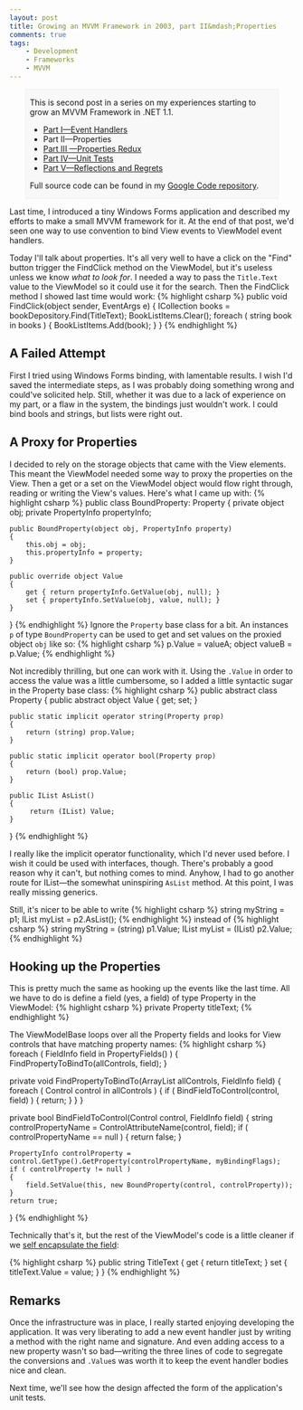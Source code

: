 ```yaml
---
layout: post
title: Growing an MVVM Framework in 2003, part II&mdash;Properties
comments: true
tags:
    - Development
    - Frameworks
    - MVVM
---
```

<div style="padding-left:.5em;padding-right:.5em;margin-left:2em;margin-right:2em;border:1px solid #EEE;background-color:#F8F8F8;">

<p>This is second post in a series on my experiences starting to grow an MVVM Framework in .NET 1.1.</p>

* <a href="{{ site.url }}{% post_url 2010-10-29-growing-an-mvvm-framework-in-2003-part-i-event-handlers %}">Part I&mdash;Event Handlers</a>
* Part II&mdash;Properties
* <a href="{{ site.url }}{% post_url 2010-11-21-growing-an-mvvm-framework-in-2003-part-iii-properties-redux %}">Part III &mdash;Properties Redux
* <a href="{{ site.url }}{% post_url 2010-11-30-growing-an-mvvm-framework-in-2003-part-iv-unit-tests %}">Part IV&mdash;Unit Tests</a>
* <a href="{{ site.url }}{% post_url 2011-02-15-growing-an-mvvm-framework-in-2003-part-v-reflections-and-regrets %}">Part V&mdash;Reflections and Regrets</a>

Full source code can be found in my <a href="http://code.google.com/p/blairconrad/source/browse/#svn/trunk/BlogExamples/2010-10-mvvm-.net1.1/BookFinder">Google Code repository</a>.

</div>

Last time, I introduced a tiny Windows Forms application and described my efforts to make a small MVVM framework for it. At the end of that post, we'd seen one way to use convention to bind View events to ViewModel event handlers.

Today I'll talk about properties. It's all very well to have a click on the "Find" button trigger the FindClick method on the ViewModel, but it's useless unless we know <em>what to look for</em>. I needed a way to pass the <code>Title.Text</code> value to the ViewModel so it could use it for the search.
 Then the FindClick method I showed last time would work:
{% highlight csharp %}
public void FindClick(object sender, EventArgs e)
{
    ICollection books = bookDepository.Find(TitleText);
    BookListItems.Clear();
    foreach ( string book in books )
    {
        BookListItems.Add(book);
    }
}
{% endhighlight %}

<h2>A Failed Attempt</h2>
First I tried using Windows Forms binding, with lamentable results. I wish I'd saved the intermediate steps, as I was probably doing something wrong and could've solicited help. Still, whether it was due to a lack of experience on my part, or a flaw in the system, the bindings just wouldn't work. I could bind bools and strings, but lists were right out. 

<h2>A Proxy for Properties</h2>
I decided to rely on the storage objects that came with the View elements. This meant the ViewModel needed some way to proxy the properties on the View. Then a get or a set on the ViewModel object would flow right through, reading or writing the View's values.
Here's what I came up with:
{% highlight csharp %}
public class BoundProperty: Property
{
    private object obj;
    private PropertyInfo propertyInfo;

    public BoundProperty(object obj, PropertyInfo property)
    {
        this.obj = obj;
        this.propertyInfo = property;
    }

    public override object Value
    {
        get { return propertyInfo.GetValue(obj, null); }
        set { propertyInfo.SetValue(obj, value, null); }
    }
}
{% endhighlight %}
Ignore the <code>Property</code> base class for a bit. An instances <code>p</code> of type <code>BoundProperty</code> can be used to get and set values on the proxied object <code>obj</code> like so:
{% highlight csharp %}
p.Value = valueA;
object valueB = p.Value;
{% endhighlight %}

Not incredibly thrilling, but one can work with it. Using the <code>.Value</code> in order to access the value was a little cumbersome, so I added a little syntactic sugar in the Property base class:
{% highlight csharp %}
public abstract class Property
{
    public abstract object Value { get; set; }

    public static implicit operator string(Property prop)
    {
        return (string) prop.Value;
    }

    public static implicit operator bool(Property prop)
    {
        return (bool) prop.Value;
    }

    public IList AsList()
    {
         return (IList) Value;
    } 
}
{% endhighlight %}


I really like the implicit operator functionality, which I'd never used before. I wish it could be used with interfaces, though. There's probably a good reason why it can't, but nothing comes to mind. Anyhow, I had to go another route for IList&mdash;the somewhat uninspiring <code>AsList</code> method. At this point, I was really missing generics.

Still, it's nicer to be able to write
{% highlight csharp %}
string myString = p1;
IList myList = p2.AsList();
{% endhighlight %}
instead of 
{% highlight csharp %}
string myString = (string) p1.Value;
IList myList = (IList) p2.Value;
{% endhighlight %}

<h2>Hooking up the Properties</h2>
This is pretty much the same as hooking up the events like the last time. All we have to do is define a field (yes, a field) of type Property in the ViewModel:
{% highlight csharp %}
private Property titleText;
{% endhighlight %}

The ViewModelBase loops over all the Property fields and looks for View controls that have matching property names:
{% highlight csharp %}
foreach ( FieldInfo field in PropertyFields() )
{
    FindPropertyToBindTo(allControls, field);
}

private void FindPropertyToBindTo(ArrayList allControls, FieldInfo field)
{
    foreach ( Control control in allControls )
    {
        if ( BindFieldToControl(control, field) ) { return; }
    }
}

private bool BindFieldToControl(Control control, FieldInfo field)
{
    string controlPropertyName = ControlAttributeName(control, field);
    if ( controlPropertyName == null ) { return false; }

    PropertyInfo controlProperty = control.GetType().GetProperty(controlPropertyName, myBindingFlags);
    if ( controlProperty != null )
    {
        field.SetValue(this, new BoundProperty(control, controlProperty));
    }
    return true;
}
{% endhighlight %}

Technically that's it, but the rest of the ViewModel's code is a little cleaner if we <a href="http://www.refactoring.com/catalog/selfEncapsulateField.html">self encapsulate the field</a>:

{% highlight csharp %}
public string TitleText
{
    get { return titleText; }
    set { titleText.Value = value; }
}
{% endhighlight %}

<h2>Remarks</h2>
Once the infrastructure was in place, I really started enjoying developing the application. It was very liberating to add a new event handler just by writing a method with the right name and signature. And even adding access to a new property wasn't so bad&mdash;writing the three lines of code to segregate the conversions and <code>.Value</code>s was worth it to keep the event handler bodies nice and clean.

Next time, we'll see how the design affected the form of the application's unit tests.



